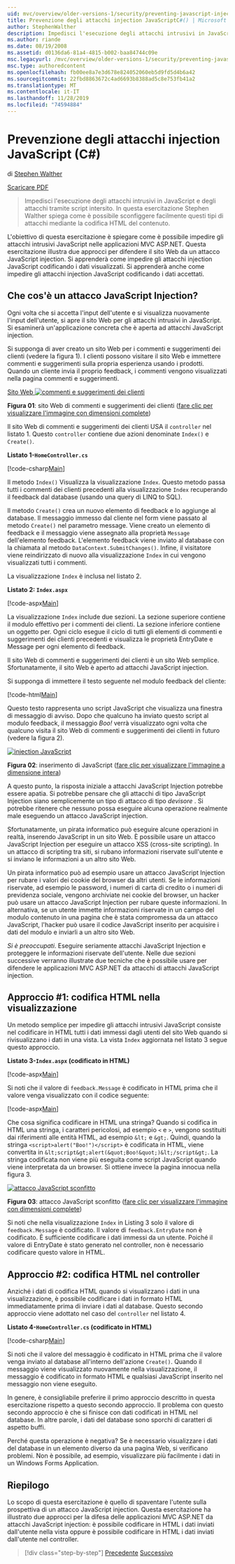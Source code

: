 ```yaml
---
uid: mvc/overview/older-versions-1/security/preventing-javascript-injection-attacks-cs
title: Prevenzione degli attacchi injection JavaScriptC#() | Microsoft Docs
author: StephenWalther
description: Impedisci l'esecuzione degli attacchi intrusivi in JavaScript e degli attacchi tramite script intersito. In questa esercitazione, Stephen Walther spiega come è possibile...
ms.author: riande
ms.date: 08/19/2008
ms.assetid: d0136da6-81a4-4815-b002-baa84744c09e
msc.legacyurl: /mvc/overview/older-versions-1/security/preventing-javascript-injection-attacks-cs
msc.type: authoredcontent
ms.openlocfilehash: fb00ee8a7e3d678e824052060eb5d9fd5d4b6a42
ms.sourcegitcommit: 22fbd8863672c4ad6693b8388ad5c8e753fb41a2
ms.translationtype: MT
ms.contentlocale: it-IT
ms.lasthandoff: 11/28/2019
ms.locfileid: "74594884"
---
```

# <a name="preventing-javascript-injection-attacks-c"></a>Prevenzione degli attacchi injection JavaScript (C#)

di [Stephen Walther](https://github.com/StephenWalther)

[Scaricare PDF](https://download.microsoft.com/download/8/4/8/84843d8d-1575-426c-bcb5-9d0c42e51416/ASPNET_MVC_Tutorial_06_CS.pdf)

> Impedisci l'esecuzione degli attacchi intrusivi in JavaScript e degli attacchi tramite script intersito. In questa esercitazione Stephen Walther spiega come è possibile sconfiggere facilmente questi tipi di attacchi mediante la codifica HTML del contenuto.

L'obiettivo di questa esercitazione è spiegare come è possibile impedire gli attacchi intrusivi JavaScript nelle applicazioni MVC ASP.NET. Questa esercitazione illustra due approcci per difendere il sito Web da un attacco JavaScript injection. Si apprenderà come impedire gli attacchi injection JavaScript codificando i dati visualizzati. Si apprenderà anche come impedire gli attacchi injection JavaScript codificando i dati accettati.

## <a name="what-is-a-javascript-injection-attack"></a>Che cos'è un attacco JavaScript Injection?

Ogni volta che si accetta l'input dell'utente e si visualizza nuovamente l'input dell'utente, si apre il sito Web per gli attacchi intrusivi in JavaScript. Si esaminerà un'applicazione concreta che è aperta ad attacchi JavaScript injection.

Si supponga di aver creato un sito Web per i commenti e suggerimenti dei clienti (vedere la figura 1). I clienti possono visitare il sito Web e immettere commenti e suggerimenti sulla propria esperienza usando i prodotti. Quando un cliente invia il proprio feedback, i commenti vengono visualizzati nella pagina commenti e suggerimenti.

[Sito Web ![commenti e suggerimenti dei clienti](preventing-javascript-injection-attacks-cs/_static/image2.png)](preventing-javascript-injection-attacks-cs/_static/image1.png)

**Figura 01**: sito Web di commenti e suggerimenti dei clienti ([fare clic per visualizzare l'immagine con dimensioni complete](preventing-javascript-injection-attacks-cs/_static/image3.png))

Il sito Web di commenti e suggerimenti dei clienti USA il `controller` nel listato 1. Questo `controller` contiene due azioni denominate `Index()` e `Create()`.

**Listato 1-`HomeController.cs`**

[!code-csharp[Main](preventing-javascript-injection-attacks-cs/samples/sample1.cs)]

Il metodo `Index()` Visualizza la visualizzazione `Index`. Questo metodo passa tutti i commenti dei clienti precedenti alla visualizzazione `Index` recuperando il feedback dal database (usando una query di LINQ to SQL).

Il metodo `Create()` crea un nuovo elemento di feedback e lo aggiunge al database. Il messaggio immesso dal cliente nel form viene passato al metodo `Create()` nel parametro message. Viene creato un elemento di feedback e il messaggio viene assegnato alla proprietà `Message` dell'elemento feedback. L'elemento feedback viene inviato al database con la chiamata al metodo `DataContext.SubmitChanges()`. Infine, il visitatore viene reindirizzato di nuovo alla visualizzazione `Index` in cui vengono visualizzati tutti i commenti.

La visualizzazione `Index` è inclusa nel listato 2.

**Listato 2: `Index.aspx`**

[!code-aspx[Main](preventing-javascript-injection-attacks-cs/samples/sample2.aspx)]

La visualizzazione `Index` include due sezioni. La sezione superiore contiene il modulo effettivo per i commenti dei clienti. La sezione inferiore contiene un oggetto per. Ogni ciclo esegue il ciclo di tutti gli elementi di commenti e suggerimenti dei clienti precedenti e visualizza le proprietà EntryDate e Message per ogni elemento di feedback.

Il sito Web di commenti e suggerimenti dei clienti è un sito Web semplice. Sfortunatamente, il sito Web è aperto ad attacchi JavaScript injection.

Si supponga di immettere il testo seguente nel modulo feedback del cliente:

[!code-html[Main](preventing-javascript-injection-attacks-cs/samples/sample3.html)]

Questo testo rappresenta uno script JavaScript che visualizza una finestra di messaggio di avviso. Dopo che qualcuno ha inviato questo script al modulo feedback, il messaggio <em>Boo!</em> verrà visualizzato ogni volta che qualcuno visita il sito Web di commenti e suggerimenti dei clienti in futuro (vedere la figura 2).

[![injection JavaScript](preventing-javascript-injection-attacks-cs/_static/image5.png)](preventing-javascript-injection-attacks-cs/_static/image4.png)

**Figura 02**: inserimento di JavaScript ([fare clic per visualizzare l'immagine a dimensione intera](preventing-javascript-injection-attacks-cs/_static/image6.png))

A questo punto, la risposta iniziale a attacchi JavaScript Injection potrebbe essere apatia. Si potrebbe pensare che gli attacchi di tipo JavaScript Injection siano semplicemente un tipo di attacco di tipo *devisore* . Si potrebbe ritenere che nessuno possa eseguire alcuna operazione realmente male eseguendo un attacco JavaScript injection.

Sfortunatamente, un pirata informatico può eseguire alcune operazioni in realtà, inserendo JavaScript in un sito Web. È possibile usare un attacco JavaScript Injection per eseguire un attacco XSS (cross-site scripting). In un attacco di scripting tra siti, si rubano informazioni riservate sull'utente e si inviano le informazioni a un altro sito Web.

Un pirata informatico può ad esempio usare un attacco JavaScript Injection per rubare i valori dei cookie del browser da altri utenti. Se le informazioni riservate, ad esempio le password, i numeri di carta di credito o i numeri di previdenza sociale, vengono archiviate nei cookie del browser, un hacker può usare un attacco JavaScript Injection per rubare queste informazioni. In alternativa, se un utente immette informazioni riservate in un campo del modulo contenuto in una pagina che è stata compromessa da un attacco JavaScript, l'hacker può usare il codice JavaScript inserito per acquisire i dati del modulo e inviarli a un altro sito Web.

*Si è preoccupati*. Eseguire seriamente attacchi JavaScript Injection e proteggere le informazioni riservate dell'utente. Nelle due sezioni successive verranno illustrate due tecniche che è possibile usare per difendere le applicazioni MVC ASP.NET da attacchi di attacchi JavaScript injection.

## <a name="approach-1-html-encode-in-the-view"></a>Approccio #1: codifica HTML nella visualizzazione

Un metodo semplice per impedire gli attacchi intrusivi JavaScript consiste nel codificare in HTML tutti i dati immessi dagli utenti del sito Web quando si rivisualizzano i dati in una vista. La vista `Index` aggiornata nel listato 3 segue questo approccio.

**Listato 3-`Index.aspx` (codificato in HTML)**

[!code-aspx[Main](preventing-javascript-injection-attacks-cs/samples/sample4.aspx)]

Si noti che il valore di `feedback.Message` è codificato in HTML prima che il valore venga visualizzato con il codice seguente:

[!code-aspx[Main](preventing-javascript-injection-attacks-cs/samples/sample5.aspx)]

Che cosa significa codificare in HTML una stringa? Quando si codifica in HTML una stringa, i caratteri pericolosi, ad esempio `<` e `>`, vengono sostituiti dai riferimenti alle entità HTML, ad esempio `&lt;` e `&gt;`. Quindi, quando la stringa `<script>alert("Boo!")</script>` è codificata in HTML, viene convertita in `&lt;script&gt;alert(&quot;Boo!&quot;)&lt;/script&gt;`. La stringa codificata non viene più eseguita come script JavaScript quando viene interpretata da un browser. Si ottiene invece la pagina innocua nella figura 3.

[![attacco JavaScript sconfitto](preventing-javascript-injection-attacks-cs/_static/image8.png)](preventing-javascript-injection-attacks-cs/_static/image7.png)

**Figura 03**: attacco JavaScript sconfitto ([fare clic per visualizzare l'immagine con dimensioni complete](preventing-javascript-injection-attacks-cs/_static/image9.png))

Si noti che nella visualizzazione `Index` in Listing 3 solo il valore di `feedback.Message` è codificato. Il valore di `feedback.EntryDate` non è codificato. È sufficiente codificare i dati immessi da un utente. Poiché il valore di EntryDate è stato generato nel controller, non è necessario codificare questo valore in HTML.

## <a name="approach-2-html-encode-in-the-controller"></a>Approccio #2: codifica HTML nel controller

Anziché i dati di codifica HTML quando si visualizzano i dati in una visualizzazione, è possibile codificare i dati in formato HTML immediatamente prima di inviare i dati al database. Questo secondo approccio viene adottato nel caso del `controller` nel listato 4.

**Listato 4-`HomeController.cs` (codificato in HTML)**

[!code-csharp[Main](preventing-javascript-injection-attacks-cs/samples/sample6.cs)]

Si noti che il valore del messaggio è codificato in HTML prima che il valore venga inviato al database all'interno dell'azione `Create()`. Quando il messaggio viene visualizzato nuovamente nella visualizzazione, il messaggio è codificato in formato HTML e qualsiasi JavaScript inserito nel messaggio non viene eseguito.

In genere, è consigliabile preferire il primo approccio descritto in questa esercitazione rispetto a questo secondo approccio. Il problema con questo secondo approccio è che si finisce con dati codificati in HTML nel database. In altre parole, i dati del database sono sporchi di caratteri di aspetto buffi.

Perché questa operazione è negativa? Se è necessario visualizzare i dati del database in un elemento diverso da una pagina Web, si verificano problemi. Non è possibile, ad esempio, visualizzare più facilmente i dati in un Windows Forms Application.

## <a name="summary"></a>Riepilogo

Lo scopo di questa esercitazione è quello di spaventare l'utente sulla prospettiva di un attacco JavaScript injection. Questa esercitazione ha illustrato due approcci per la difesa delle applicazioni MVC ASP.NET da attacchi JavaScript injection: è possibile codificare in HTML i dati inviati dall'utente nella vista oppure è possibile codificare in HTML i dati inviati dall'utente nel controller.

> [!div class="step-by-step"]
> [Precedente](authenticating-users-with-windows-authentication-cs.md)
> [Successivo](authenticating-users-with-forms-authentication-vb.md)

